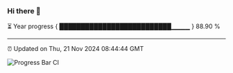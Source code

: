 ### Hi there 👋

⏳ Year progress { ██████████████████████████▁▁▁▁ } 88.90 %

---

⏰ Updated on Thu, 21 Nov 2024 08:44:44 GMT

![Progress Bar CI](https://github.com/IshwaranRudhara/GIT-ACTION/workflows/Progress%20Bar%20CI/badge.svg)
